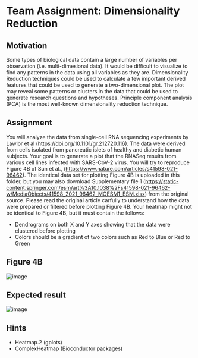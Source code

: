 # Team Assignment: Dimensionality Reduction

## Motivation
Some types of biological data contain a large number of variables per observation (i.e. multi-dimesional data). It would be difficult to visualize to find any patterns in the data using all variables as they are. Dimensionality Reduction techniques could be used to calculate a few important derived features that could be used to generate a two-dimensional plot. The plot may reveal some patterns or clusters in the data that could be used to generate research questions and hypotheses. Principle component analysis (PCA) is the most well-known dimensionality reduction technique.

## Assignment
You will analyze the data from single-cell RNA sequencing experiments by Lawlor et al (https://doi.org/10.1101/gr.212720.116). The data were derived from cells isolated from pancreatic islets of healthy and diabetic human subjects. Your goal is to generate a plot that  the RNASeq results from various cell lines infected with SARS-CoV-2 virus. You will try to reproduce Figure 4B of Sun et al., (https://www.nature.com/articles/s41598-021-96462). The identical data set for plotting Figure 4B is uploaded in this folder, but you may also download Supplementary file 1 (https://static-content.springer.com/esm/art%3A10.1038%2Fs41598-021-96462-w/MediaObjects/41598_2021_96462_MOESM1_ESM.xlsx) from the original source. Please read the original article carfully to understand how the data were prepared or filtered before plotting Figure 4B. Your heatmap might not be identical to Figure 4B, but it must contain the follows:

- Dendrograms on both X and Y axes showing that the data were clustered before plotting
- Colors should be a gradient of two colors such as Red to Blue or Red to Green

## Figure 4B
![image](https://user-images.githubusercontent.com/9914505/138027787-af3ec546-1ac3-4108-b700-8bf7268440d8.png)

## Expected result
![image](https://user-images.githubusercontent.com/9914505/138027662-44e65bea-c68c-4624-a1ed-0a71243029f0.png)

## Hints
- Heatmap.2 (gplots)
- ComplexHeatmap (Bioconductor packages)
